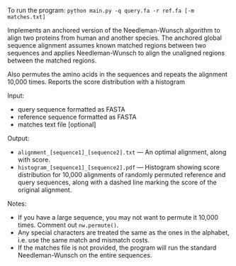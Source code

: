 
To run the program: `python main.py -q query.fa -r ref.fa [-m matches.txt]`

Implements an anchored version of the Needleman-Wunsch algorithm to align two proteins from human and another species. The anchored global sequence alignment assumes known matched regions between two sequences and applies Needleman-Wunsch to align the unaligned regions between the matched regions. 

Also permutes the amino acids in the sequences and repeats the alignment 10,000 times. Reports the score distribution with a histogram

Input: 
- query sequence formatted as FASTA 
- reference sequence formatted as FASTA 
- matches text file [optional]

Output:
- `alignment_[sequence1]_[sequence2].txt` — An optimal alignment, along with score.
- `histogram_[sequence1]_[sequence2].pdf` — Histogram showing score distribution for 10,000 alignments of randomly permuted reference and query sequences, along with a dashed line marking the score of the original alignment. 

Notes: 
- If you have a large sequence, you may not want to permute it 10,000 times. Comment out `nw.permute()`.
- Any special characters are treated the same as the ones in the alphabet, i.e. use the same match and mismatch costs.
- If the matches file is not provided, the program will run the standard Needleman-Wunsch on the entire sequences. 

